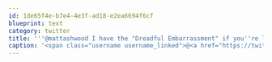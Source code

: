 ```yaml
---
id: 1de65f4e-b7e4-4e3f-ad18-e2ea6694f6cf
blueprint: text
category: twitter
title: '''@mattashwood I have the "Dreadful Embarrassment" if you''re looking for something bigger.'
caption: '<span class="username username_linked">@<a href="https://twitter.com/mattashwood" title="Matt Ashwood">mattashwood</a></span> I have the "Dreadful Embarrassment" if you''re looking for something bigger.'
---
```

